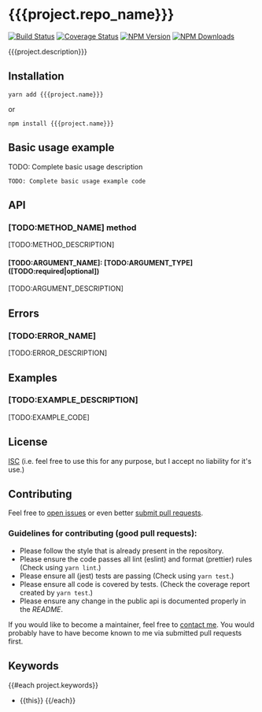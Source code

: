 # {{{project.repo_name}}}

[![Build Status](https://travis-ci.org/{{{author.github_username}}}/{{{project.repo_name}}}.svg?branch=master)](https://travis-ci.org/{{{author.github_username}}}/{{{project.repo_name}}})
[![Coverage Status](https://coveralls.io/repos/github/{{{author.github_username}}}/{{{project.repo_name}}}/badge.svg?branch=master)](https://coveralls.io/github/{{{author.github_username}}}/{{{project.repo_name}}}?branch=master)
[![NPM Version](https://img.shields.io/npm/v/{{{project.name}}}.svg)](https://www.npmjs.com/package/{{{project.name}}})
[![NPM Downloads](https://img.shields.io/npm/dw/{{{project.name}}}.svg)](https://www.npmjs.com/package/{{{project.name}}})

{{{project.description}}}

## Installation

`yarn add {{{project.name}}}`

or

`npm install {{{project.name}}}`

## Basic usage example

TODO: Complete basic usage description

```
TODO: Complete basic usage example code
```

## API

### [TODO:METHOD_NAME] method

[TODO:METHOD_DESCRIPTION]

#### [TODO:ARGUMENT_NAME]: [TODO:ARGUMENT_TYPE] ([TODO:required|optional])

[TODO:ARGUMENT_DESCRIPTION]

## Errors

### [TODO:ERROR_NAME]

[TODO:ERROR_DESCRIPTION]

## Examples

### [TODO:EXAMPLE_DESCRIPTION]

[TODO:EXAMPLE_CODE]

## License

[ISC](https://opensource.org/licenses/ISC)
(i.e. feel free to use this for any purpose, but I accept no liability for it's use.)

## Contributing

Feel free to [open issues](https://github.com/{{{author.github_username}}}/{{{project.repo_name}}}/issues) or even better [submit pull requests](https://github.com/{{{author.github_username}}}/{{{project.repo_name}}}/pulls).

### Guidelines for contributing (good pull requests):

 * Please follow the style that is already present in the repository.
 * Please ensure the code passes all lint (eslint) and format (prettier) rules (Check using `yarn lint`.)
 * Please ensure all (jest) tests are passing (Check using `yarn test`.)
 * Please ensure all code is covered by tests. (Check the coverage report created by `yarn test`.)
 * Please ensure any change in the public api is documented properly in the *README*.

If you would like to become a maintainer, feel free to [contact me](https://github.com/{{{author.github_username}}}). You would probably have to have become known to me via submitted pull requests first.

## Keywords

{{#each project.keywords}}
 * {{this}}
{{/each}}
